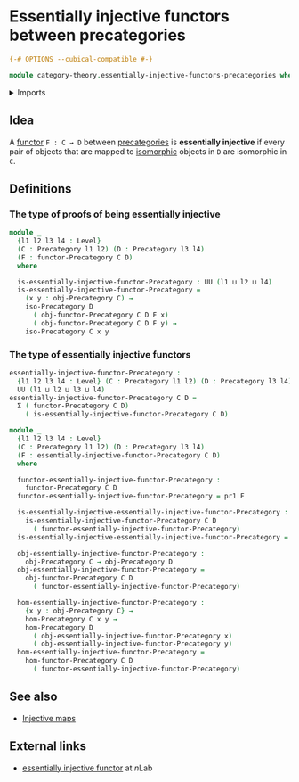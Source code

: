 # Essentially injective functors between precategories

```agda
{-# OPTIONS --cubical-compatible #-}

module category-theory.essentially-injective-functors-precategories where
```

<details><summary>Imports</summary>

```agda
open import category-theory.functors-precategories
open import category-theory.isomorphisms-in-precategories
open import category-theory.precategories

open import foundation.dependent-pair-types
open import foundation.universe-levels
```

</details>

## Idea

A [functor](category-theory.functors-precategories.md) `F : C → D` between
[precategories](category-theory.precategories.md) is **essentially injective**
if every pair of objects that are mapped to
[isomorphic](category-theory.isomorphisms-in-precategories.md) objects in `D`
are isomorphic in `C`.

## Definitions

### The type of proofs of being essentially injective

```agda
module _
  {l1 l2 l3 l4 : Level}
  (C : Precategory l1 l2) (D : Precategory l3 l4)
  (F : functor-Precategory C D)
  where

  is-essentially-injective-functor-Precategory : UU (l1 ⊔ l2 ⊔ l4)
  is-essentially-injective-functor-Precategory =
    (x y : obj-Precategory C) →
    iso-Precategory D
      ( obj-functor-Precategory C D F x)
      ( obj-functor-Precategory C D F y) →
    iso-Precategory C x y
```

### The type of essentially injective functors

```agda
essentially-injective-functor-Precategory :
  {l1 l2 l3 l4 : Level} (C : Precategory l1 l2) (D : Precategory l3 l4) →
  UU (l1 ⊔ l2 ⊔ l3 ⊔ l4)
essentially-injective-functor-Precategory C D =
  Σ ( functor-Precategory C D)
    ( is-essentially-injective-functor-Precategory C D)

module _
  {l1 l2 l3 l4 : Level}
  (C : Precategory l1 l2) (D : Precategory l3 l4)
  (F : essentially-injective-functor-Precategory C D)
  where

  functor-essentially-injective-functor-Precategory :
    functor-Precategory C D
  functor-essentially-injective-functor-Precategory = pr1 F

  is-essentially-injective-essentially-injective-functor-Precategory :
    is-essentially-injective-functor-Precategory C D
      ( functor-essentially-injective-functor-Precategory)
  is-essentially-injective-essentially-injective-functor-Precategory = pr2 F

  obj-essentially-injective-functor-Precategory :
    obj-Precategory C → obj-Precategory D
  obj-essentially-injective-functor-Precategory =
    obj-functor-Precategory C D
      ( functor-essentially-injective-functor-Precategory)

  hom-essentially-injective-functor-Precategory :
    {x y : obj-Precategory C} →
    hom-Precategory C x y →
    hom-Precategory D
      ( obj-essentially-injective-functor-Precategory x)
      ( obj-essentially-injective-functor-Precategory y)
  hom-essentially-injective-functor-Precategory =
    hom-functor-Precategory C D
      ( functor-essentially-injective-functor-Precategory)
```

## See also

- [Injective maps](foundation-core.injective-maps.md)

## External links

- [essentially injective functor](https://ncatlab.org/nlab/show/essentially+injective+functor)
  at $n$Lab
